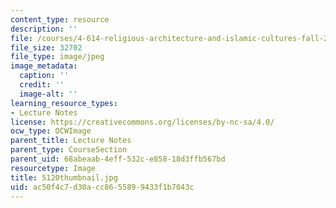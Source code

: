 ```yaml
---
content_type: resource
description: ''
file: /courses/4-614-religious-architecture-and-islamic-cultures-fall-2002/ac50f4c7d30acc8655899433f1b7043c_5120thumbnail.jpg
file_size: 32702
file_type: image/jpeg
image_metadata:
  caption: ''
  credit: ''
  image-alt: ''
learning_resource_types:
- Lecture Notes
license: https://creativecommons.org/licenses/by-nc-sa/4.0/
ocw_type: OCWImage
parent_title: Lecture Notes
parent_type: CourseSection
parent_uid: 68abeaab-4eff-532c-e858-18d3ffb567bd
resourcetype: Image
title: 5120thumbnail.jpg
uid: ac50f4c7-d30a-cc86-5589-9433f1b7043c
---
```

